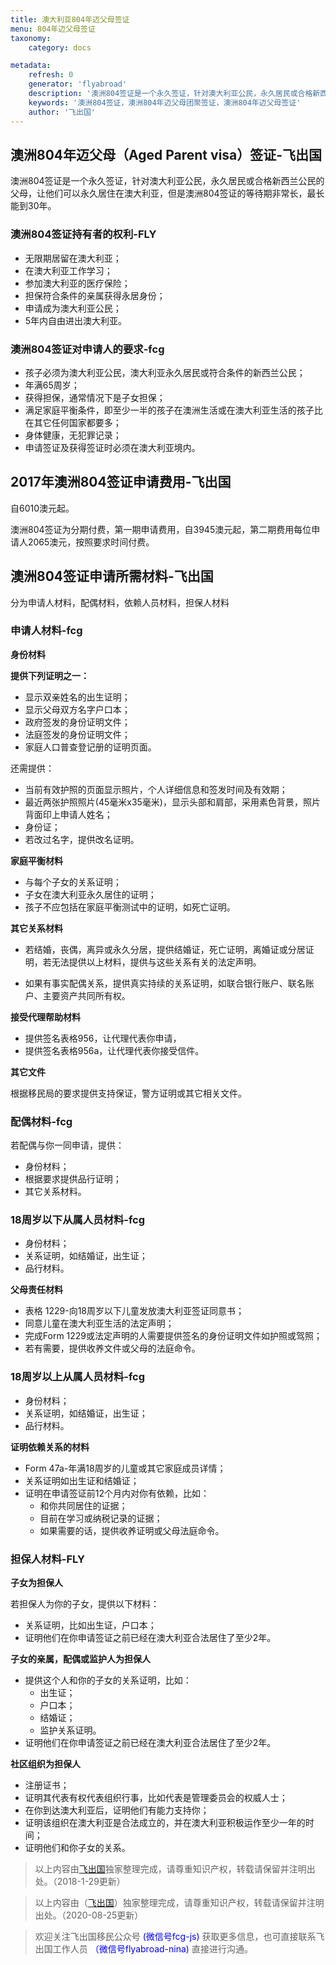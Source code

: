 ```yaml
---
title: 澳大利亚804年迈父母签证
menu: 804年迈父母签证
taxonomy:
    category: docs

metadata:
    refresh: 0
    generator: 'flyabroad'
    description: '澳洲804签证是一个永久签证，针对澳大利亚公民，永久居民或合格新西兰公民的父母，让他们可以永久居住在澳大利亚，但是澳洲804签证的等待期非常长，最长能到30年。'
    keywords: '澳洲804签证，澳洲804年迈父母团聚签证，澳洲804年迈父母签证'
    author: '飞出国'
---
```


## 澳洲804年迈父母（Aged Parent visa）签证-飞出国

澳洲804签证是一个永久签证，针对澳大利亚公民，永久居民或合格新西兰公民的父母，让他们可以永久居住在澳大利亚，但是澳洲804签证的等待期非常长，最长能到30年。

### 澳洲804签证持有者的权利-FLY

* 无限期居留在澳大利亚；
* 在澳大利亚工作学习；
* 参加澳大利亚的医疗保险；
* 担保符合条件的亲属获得永居身份；
* 申请成为澳大利亚公民；
* 5年内自由进出澳大利亚。

### 澳洲804签证对申请人的要求-fcg

* 孩子必须为澳大利亚公民，澳大利亚永久居民或符合条件的新西兰公民；
* 年满65周岁；
* 获得担保，通常情况下是子女担保；
* 满足家庭平衡条件，即至少一半的孩子在澳洲生活或在澳大利亚生活的孩子比在其它任何国家都要多；
* 身体健康，无犯罪记录；
* 申请签证及获得签证时必须在澳大利亚境内。

## 2017年澳洲804签证申请费用-飞出国

自6010澳元起。

澳洲804签证为分期付费，第一期申请费用，自3945澳元起，第二期费用每位申请人2065澳元，按照要求时间付费。

## 澳洲804签证申请所需材料-飞出国

分为申请人材料，配偶材料，依赖人员材料，担保人材料

### 申请人材料-fcg

**身份材料**

**提供下列证明之一：**

* 显示双亲姓名的出生证明；
* 显示父母双方名字户口本；
* 政府签发的身份证明文件；
* 法庭签发的身份证明文件；
* 家庭人口普查登记册的证明页面。

还需提供：

* 当前有效护照的页面显示照片，个人详细信息和签发时间及有效期；
* 最近两张护照照片(45毫米x35毫米)，显示头部和肩部，采用素色背景，照片背面印上申请人姓名；
* 身份证；
* 若改过名字，提供改名证明。

**家庭平衡材料**

* 与每个子女的关系证明；
* 子女在澳大利亚永久居住的证明；
* 孩子不应包括在家庭平衡测试中的证明，如死亡证明。

**其它关系材料**

* 若结婚，丧偶，离异或永久分居，提供结婚证，死亡证明，离婚证或分居证明，若无法提供以上材料，提供与这些关系有关的法定声明。

* 如果有事实配偶关系，提供真实持续的关系证明，如联合银行账户、联名账户、主要资产共同所有权。

**接受代理帮助材料**

* 提供签名表格956，让代理代表你申请，
* 提供签名表格956a，让代理代表你接受信件。

**其它文件**

根据移民局的要求提供支持保证，警方证明或其它相关文件。

### 配偶材料-fcg

若配偶与你一同申请，提供：

* 身份材料；
* 根据要求提供品行证明；
* 其它关系材料。

### 18周岁以下从属人员材料-fcg

* 身份材料；
* 关系证明，如结婚证，出生证；
* 品行材料。

**父母责任材料**

* 表格 1229-向18周岁以下儿童发放澳大利亚签证同意书；
* 同意儿童在澳大利亚生活的法定声明；
* 完成Form 1229或法定声明的人需要提供签名的身份证明文件如护照或驾照；
* 若有需要，提供收养文件或父母的法庭命令。

### 18周岁以上从属人员材料-fcg

* 身份材料；
* 关系证明，如结婚证，出生证；
* 品行材料。

**证明依赖关系的材料**

* Form 47a-年满18周岁的儿童或其它家庭成员详情；
* 关系证明如出生证和结婚证；
* 证明在申请签证前12个月内对你有依赖，比如：
    * 和你共同居住的证据；
    * 目前在学习或纳税记录的证据；
    * 如果需要的话，提供收养证明或父母法庭命令。

### 担保人材料-FLY

**子女为担保人**

若担保人为你的子女，提供以下材料：

* 关系证明，比如出生证，户口本；
* 证明他们在你申请签证之前已经在澳大利亚合法居住了至少2年。

**子女的亲属，配偶或监护人为担保人**

* 提供这个人和你的子女的关系证明，比如：
    * 出生证；
    * 户口本；
    * 结婚证；
    * 监护关系证明。
* 证明他们在你申请签证之前已经在澳大利亚合法居住了至少2年。

**社区组织为担保人**

* 注册证书；
* 证明其代表有权代表组织行事，比如代表是管理委员会的权威人士；
* 在你到达澳大利亚后，证明他们有能力支持你；
* 证明该组织在澳大利亚是合法成立的，并在澳大利亚积极运作至少一年的时间；
* 证明他们和你子女的关系。

> 以上内容由[飞出国](http://www.flyabroad.hk/)独家整理完成，请尊重知识产权，转载请保留并注明出处。（2018-1-29更新）

> 以上内容由（[飞出国](http://www.flyabroad.hk)）独家整理完成，请尊重知识产权，转载请保留并注明出处。（2020-08-25更新）

> 欢迎关注飞出国移民公众号 <font color=Blue>(微信号fcg-js)</font> 获取更多信息，也可直接联系飞出国工作人员 <font color=Blue>（微信号flyabroad-nina)</font> 直接进行沟通。